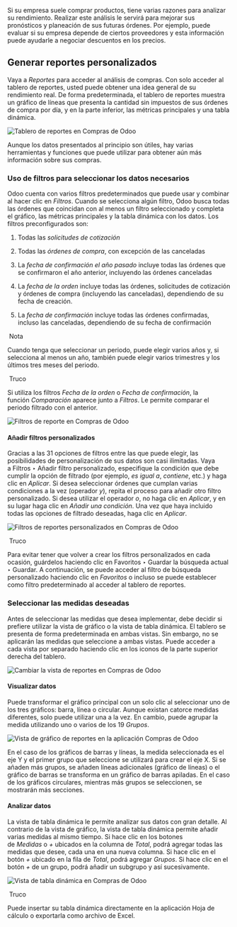 Si su empresa suele comprar productos, tiene varias razones para analizar su rendimiento. Realizar este análisis le servirá para mejorar sus pronósticos y planeación de sus futuras órdenes. Por ejemplo, puede evaluar si su empresa depende de ciertos proveedores y esta información puede ayudarle a negociar descuentos en los precios.

## Generar reportes personalizados[](https://www.odoo.com/documentation/17.0/es/applications/inventory_and_mrp/purchase/advanced/analyze.html#generate-customized-reports "Enlazar permanentemente con este título")

Vaya a _Reportes_ para acceder al análisis de compras. Con solo acceder al tablero de reportes, usted puede obtener una idea general de su rendimiento real. De forma predeterminada, el tablero de reportes muestra un gráfico de líneas que presenta la cantidad sin impuestos de sus órdenes de compra por día, y en la parte inferior, las métricas principales y una tabla dinámica.

![Tablero de reportes en Compras de Odoo](https://www.odoo.com/documentation/17.0/es/_images/analyze-reporting-dashboard.png)

Aunque los datos presentados al principio son útiles, hay varias herramientas y funciones que puede utilizar para obtener aún más información sobre sus compras.

### Uso de filtros para seleccionar los datos necesarios[](https://www.odoo.com/documentation/17.0/es/applications/inventory_and_mrp/purchase/advanced/analyze.html#use-filters-to-select-the-data-you-need "Enlazar permanentemente con este título")

Odoo cuenta con varios filtros predeterminados que puede usar y combinar al hacer clic en _Filtros_. Cuando se selecciona algún filtro, Odoo busca todas las órdenes que coincidan con al menos un filtro seleccionado y completa el gráfico, las métricas principales y la tabla dinámica con los datos. Los filtros preconfigurados son:

1. Todas las _solicitudes de cotización_
    
2. Todas las _órdenes de compra_, con excepción de las canceladas
    
3. La _fecha de confirmación el año pasado_ incluye todas las órdenes que se confirmaron el año anterior, incluyendo las órdenes canceladas
    
4. La _fecha de la orden_ incluye todas las órdenes, solicitudes de cotización y órdenes de compra (incluyendo las canceladas), dependiendo de su fecha de creación.
    
5. La _fecha de confirmación_ incluye todas las órdenes confirmadas, incluso las canceladas, dependiendo de su fecha de confirmación
    

 Nota

Cuando tenga que seleccionar un periodo, puede elegir varios años y, si selecciona al menos un año, también puede elegir varios trimestres y los últimos tres meses del periodo.

 Truco

Si utiliza los filtros _Fecha de la orden_ o _Fecha de confirmación_, la función _Comparación_ aparece junto a _Filtros_. Le permite comparar el periodo filtrado con el anterior.

![Filtros de reporte en Compras de Odoo](https://www.odoo.com/documentation/17.0/es/_images/analyze-filters.png)

#### Añadir filtros personalizados[](https://www.odoo.com/documentation/17.0/es/applications/inventory_and_mrp/purchase/advanced/analyze.html#add-custom-filters "Enlazar permanentemente con este título")

Gracias a las 31 opciones de filtros entre las que puede elegir, las posibilidades de personalización de sus datos son casi ilimitadas. Vaya a Filtros ‣ Añadir filtro personalizado, especifique la condición que debe cumplir la opción de filtrado (por ejemplo, _es igual a_, _contiene_, etc.) y haga clic en _Aplicar_. Si desea seleccionar órdenes que cumplan varias condiciones a la vez (operador _y_), repita el proceso para añadir otro filtro personalizado. Si desea utilizar el operador _o_, no haga clic en _Aplicar_, y en su lugar haga clic en _Añadir una condición_. Una vez que haya incluido todas las opciones de filtrado deseadas, haga clic en _Aplicar_.

![Filtros de reportes personalizados en Compras de Odoo](https://www.odoo.com/documentation/17.0/es/_images/analyze-custom-filter.png)

 Truco

Para evitar tener que volver a crear los filtros personalizados en cada ocasión, guárdelos haciendo clic en Favoritos ‣ Guardar la búsqueda actual ‣ Guardar. A continuación, se puede acceder al filtro de búsqueda personalizado haciendo clic en _Favoritos_ o incluso se puede establecer como filtro predeterminado al acceder al tablero de reportes.

### Seleccionar las medidas deseadas[](https://www.odoo.com/documentation/17.0/es/applications/inventory_and_mrp/purchase/advanced/analyze.html#measure-exactly-what-you-need "Enlazar permanentemente con este título")

Antes de seleccionar las medidas que desea implementar, debe decidir si prefiere utilizar la vista de gráfico o la vista de tabla dinámica. El tablero se presenta de forma predeterminada en ambas vistas. Sin embargo, no se aplicarán las medidas que seleccione a ambas vistas. Puede acceder a cada vista por separado haciendo clic en los iconos de la parte superior derecha del tablero.

![Cambiar la vista de reportes en Compras de Odoo](https://www.odoo.com/documentation/17.0/es/_images/analyze-switch-view.png)

#### Visualizar datos[](https://www.odoo.com/documentation/17.0/es/applications/inventory_and_mrp/purchase/advanced/analyze.html#visualize-your-data "Enlazar permanentemente con este título")

Puede transformar el gráfico principal con un solo clic al seleccionar uno de los tres gráficos: barra, línea o circular. Aunque existan catorce medidas diferentes, solo puede utilizar una a la vez. En cambio, puede agrupar la medida utilizando uno o varios de los 19 _Grupos_.

![Vista de gráfico de reportes en la aplicación Compras de Odoo](https://www.odoo.com/documentation/17.0/es/_images/analyze-graph-view.png)

En el caso de los gráficos de barras y líneas, la medida seleccionada es el eje Y y el primer grupo que seleccione se utilizará para crear el eje X. Si se añaden más grupos, se añaden líneas adicionales (gráfico de líneas) o el gráfico de barras se transforma en un gráfico de barras apiladas. En el caso de los gráficos circulares, mientras más grupos se seleccionen, se mostrarán más secciones.

#### Analizar datos[](https://www.odoo.com/documentation/17.0/es/applications/inventory_and_mrp/purchase/advanced/analyze.html#explore-your-data "Enlazar permanentemente con este título")

La vista de tabla dinámica le permite analizar sus datos con gran detalle. Al contrario de la vista de gráfico, la vista de tabla dinámica permite añadir varias medidas al mismo tiempo. Si hace clic en los botones de _Medidas_ o _+_ ubicados en la columna de _Total_, podrá agregar todas las medidas que desee, cada una en una nueva columna. Si hace clic en el botón _+_ ubicado en la fila de _Total_, podrá agregar _Grupos_. Si hace clic en el botón _+_ de un grupo, podrá añadir un subgrupo y así sucesivamente.

![Vista de tabla dinámica en Compras de Odoo](https://www.odoo.com/documentation/17.0/es/_images/analyze-pivot-view.png)

 Truco

Puede insertar su tabla dinámica directamente en la aplicación Hoja de cálculo o exportarla como archivo de Excel.